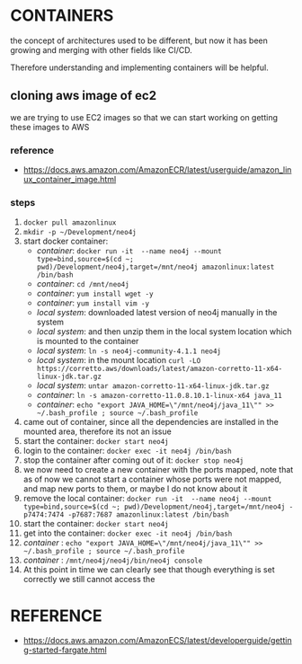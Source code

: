# CONTAINERS

the concept of architectures used to be different, but now it has been growing and merging with other fields like CI/CD.

Therefore understanding and implementing containers will be helpful.

## cloning aws image of ec2
we are trying to use EC2 images so that we can start working on getting these images to AWS
### reference
* https://docs.aws.amazon.com/AmazonECR/latest/userguide/amazon_linux_container_image.html
### steps
1. `docker pull amazonlinux`
1. `mkdir -p ~/Development/neo4j`
1. start docker container:
    * _container_: `docker run -it  --name neo4j --mount type=bind,source=$(cd ~; pwd)/Development/neo4j,target=/mnt/neo4j amazonlinux:latest /bin/bash`
    * _container_: `cd /mnt/neo4j`
    * _container_: `yum install wget -y`
    * _container_: `yum install vim -y` 
    * _local system_: downloaded latest version of neo4j manually in the system
    * _local system_: and then unzip them in the local system location which is mounted to the container
    * _local system_: `ln -s neo4j-community-4.1.1 neo4j`
    * _local system_: in the mount location `curl -LO https://corretto.aws/downloads/latest/amazon-corretto-11-x64-linux-jdk.tar.gz`
    * _local system_: `untar amazon-corretto-11-x64-linux-jdk.tar.gz`
    * _container_: `ln -s amazon-corretto-11.0.8.10.1-linux-x64 java_11`
    * _container_: `echo "export JAVA_HOME=\"/mnt/neo4j/java_11\"" >> ~/.bash_profile ; source ~/.bash_profile`
1. came out of container, since all the dependencies are installed in the mounted area, therefore its not an issue
1. start the container: `docker start neo4j`
1. login to the container: `docker exec -it neo4j /bin/bash`
1. stop the container after coming out of it: `docker stop neo4j`
1. we now need to create a new container with the ports mapped, note that as of now we cannot start a container whose ports were not mapped, and map new ports to them, or maybe I do not know about it
1. remove the local container: `docker run -it  --name neo4j --mount type=bind,source=$(cd ~; pwd)/Development/neo4j,target=/mnt/neo4j -p7474:7474 -p7687:7687 amazonlinux:latest /bin/bash`
1. start the container: `docker start neo4j`
1. get into the container:  `docker exec -it neo4j /bin/bash`
1. _container_ : `echo "export JAVA_HOME=\"/mnt/neo4j/java_11\"" >> ~/.bash_profile ; source ~/.bash_profile`
1. _container_ : `/mnt/neo4j/neo4j/bin/neo4j console`
1. At this point in time we can clearly see that though everything is set correctly we still cannot access the  
 


# REFERENCE
* https://docs.aws.amazon.com/AmazonECS/latest/developerguide/getting-started-fargate.html
 